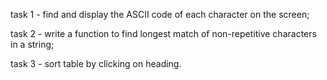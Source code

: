 task 1 - find and display the ASCII code of each character on the screen;

task 2 - write a function to find longest match of non-repetitive characters
  in a string;
  
task 3 - sort table by clicking on heading.
